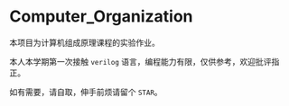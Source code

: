 # Computer_Organization
本项目为计算机组成原理课程的实验作业。

本人本学期第一次接触 `verilog` 语言，编程能力有限，仅供参考，欢迎批评指正。

如有需要，请自取，伸手前烦请留个 `STAR`。
